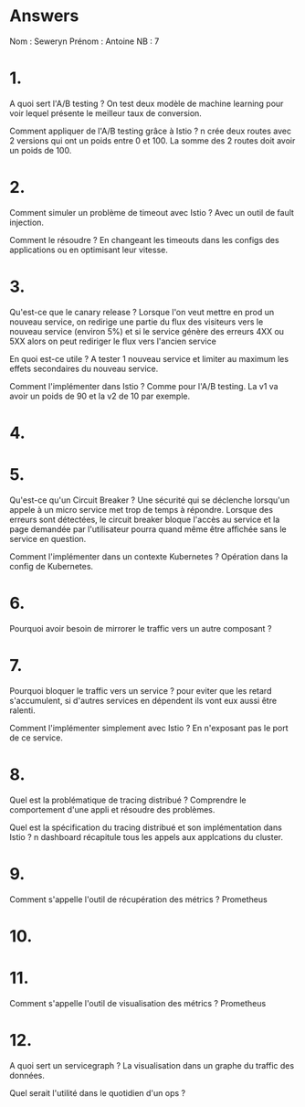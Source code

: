 # Answers

Nom : Seweryn
Prénom : Antoine
NB : 7

# 1.
A quoi sert l'A/B testing ? On test deux modèle de machine learning pour voir lequel présente le meilleur taux de conversion.

Comment appliquer de l'A/B testing grâce à Istio ?
n crée deux routes avec 2 versions qui ont un poids entre 0 et 100. La somme des 2 routes doit avoir un poids de 100.

# 2.
Comment simuler un problème de timeout avec Istio ?
Avec un outil de fault injection.

Comment le résoudre ?
En changeant les timeouts dans les configs des applications ou en optimisant leur vitesse.

# 3.
Qu'est-ce que le canary release ?
Lorsque l'on veut mettre en prod un nouveau service, on redirige une partie du flux des visiteurs vers le nouveau service (environ 5%) et si le service génère des erreurs 4XX ou 5XX alors on peut rediriger le flux vers l'ancien service

En quoi est-ce utile ?
A tester 1 nouveau service et limiter au maximum les effets secondaires du nouveau service.

Comment l'implémenter dans Istio ?
Comme pour l'A/B testing. La v1 va avoir un poids de 90 et la v2 de 10 par exemple.

# 4.

# 5.
Qu'est-ce qu'un Circuit Breaker ?
Une sécurité qui se déclenche lorsqu'un appele à un micro service met trop de temps à répondre. Lorsque des erreurs sont détectées, le circuit breaker bloque l'accès au service et la page demandée par l'utilisateur pourra quand même être affichée sans le service en question.

Comment l'implémenter dans un contexte Kubernetes ?
Opération dans la config de Kubernetes.

# 6.
Pourquoi avoir besoin de mirrorer le traffic vers un autre composant ?

# 7.
Pourquoi bloquer le traffic vers un service ?
pour eviter que les retard s'accumulent, si d'autres services en dépendent ils vont eux aussi être ralenti.

Comment l'implémenter simplement avec Istio ?
 En n'exposant pas le port de ce service.

# 8.
Quel est la problématique de tracing distribué ?
 Comprendre le comportement d'une appli et résoudre des problèmes.

Quel est la spécification du tracing distribué et son implémentation dans Istio ?
n dashboard récapitule tous les appels aux applcations du cluster.

# 9.
Comment s'appelle l'outil de récupération des métrics ?
Prometheus

# 10.

# 11.
Comment s'appelle l'outil de visualisation des métrics ?
Prometheus

# 12.
A quoi sert un servicegraph ?  La visualisation dans un graphe du traffic des données.

Quel serait l'utilité dans le quotidien d'un ops ?
